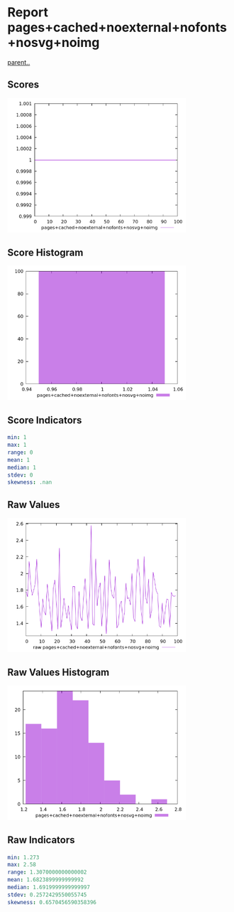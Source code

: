 # Report pages+cached+noexternal+nofonts+nosvg+noimg

[parent..](./..)  


## Scores

![score](./score.png)  

## Score Histogram

![hist](./hist.png)  

## Score Indicators

```yaml
min: 1
max: 1
range: 0
mean: 1
median: 1
stdev: 0
skewness: .nan

```

## Raw Values

![raw](./raw.png)  

## Raw Values Histogram

![raw hist](./raw_hist.png)  

## Raw Indicators

```yaml
min: 1.273
max: 2.58
range: 1.3070000000000002
mean: 1.6823899999999992
median: 1.6919999999999997
stdev: 0.2572429550055745
skewness: 0.6570456590358396

```

<style>
  img {
    max-width: 80%;
  }
</style>
      

